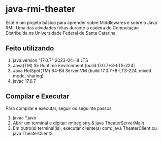 # java-rmi-theater
Esté é um projeto básico para aprender sobre Middlewares e sobre o Java RMI. Uma das atividades feitas durante a cadeira de Computação Distribuída na Universidade Federal de Santa Catarina.

## Feito utilizando 
  1. java version "17.0.7" 2023-04-18 LTS
  2. Java(TM) SE Runtime Environment (build 17.0.7+8-LTS-224)
  3. Java HotSpot(TM) 64-Bit Server VM (build 17.0.7+8-LTS-224, mixed mode, sharing)
  4. javac 17.0.7

## Compilar e Executar
Para compilar e executar, seguir os seguinte passos
  1. javac *.java 
  2. Abrir um terminal e digitar: rmiregistry & java TheaterServerMain
  3. Em outro(s) terminal(is), executar cliente(s) com: java TheaterClient ou java TheaterClient2
